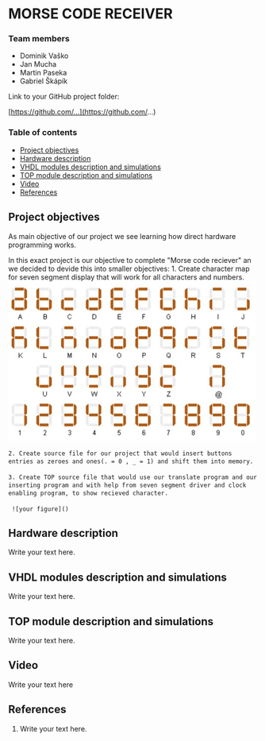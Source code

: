 # MORSE CODE RECEIVER

### Team members

* Dominik Vaško 
* Jan Mucha 
* Martin Paseka 
* Gabriel Škápík

Link to your GitHub project folder:

   [https://github.com/...](https://github.com/...)


### Table of contents
* [Project objectives](#objectives)
* [Hardware description](#hardware)
* [VHDL modules description and simulations](#modules)
* [TOP module description and simulations](#top)
* [Video](#video)
* [References](#references)


<a name="objectives"></a>
## Project objectives

As main objective of our project  we see learning how direct hardware programming works.

In this exact project  is our objective to complete "Morse code reciever" an we decided to  devide this into smaller objectives:
	1. Create character map for seven segment display that will work for all  characters and numbers.
	 ![your figure](https://github.com/Hans22301/digital-electronics-1/blob/main/labs/project_morse_code_receiver/images/mapa_znaku.png)
	 
	2. Create source file for our project that would insert buttons entries as zeroes and ones(. = 0 , _ = 1) and shift them into memory.
	
	3. Create TOP source file that would use our translate program and our inserting program and with help from seven segment driver and clock enabling program, to show recieved character.
	
	 ![your figure]()

<a name="hardware"></a>
## Hardware description

Write your text here.


<a name="modules"></a>
## VHDL modules description and simulations

Write your text here.


<a name="top"></a>
## TOP module description and simulations

Write your text here.


<a name="video"></a>
## Video

Write your text here


<a name="references"></a>
## References

1. Write your text here.

